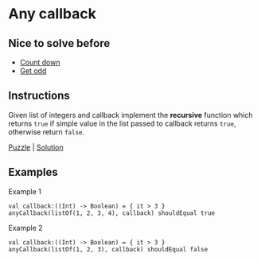 # Any callback

## Nice to solve before

- [Count down](../../integer/countdown/CountDown.md)
- [Get odd](../../integer/getodd/GetOdd.md)

## Instructions

Given list of integers and callback implement the **recursive** function which returns `true` if simple value in the
list passed to callback returns `true`, otherwise return `false`.

[Puzzle](AnyCallback.kt) | [Solution](AnyCallbackSolution.kt)

## Examples

Example 1

```
val callback:((Int) -> Boolean) = { it > 3 }
anyCallback(listOf(1, 2, 3, 4), callback) shouldEqual true
```

Example 2

```
val callback:((Int) -> Boolean) = { it > 3 }
anyCallback(listOf(1, 2, 3), callback) shouldEqual false
```

